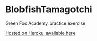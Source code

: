# BlobfishTamagotchi

Green Fox Academy practice exercise

[Hosted on Heroku, available here](https://blobfishsupportgroup.herokuapp.com)
